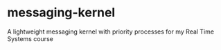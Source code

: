 # messaging-kernel
A lightweight messaging kernel with priority processes for my Real Time Systems course
